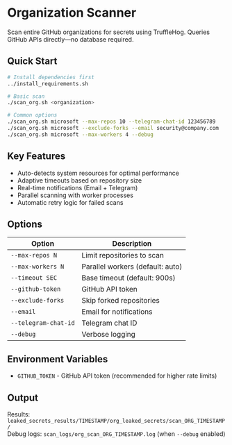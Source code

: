 # Organization Scanner

Scan entire GitHub organizations for secrets using TruffleHog. Queries GitHub APIs directly—no database required.

## Quick Start

```bash
# Install dependencies first
../install_requirements.sh

# Basic scan
./scan_org.sh <organization>

# Common options
./scan_org.sh microsoft --max-repos 10 --telegram-chat-id 123456789
./scan_org.sh microsoft --exclude-forks --email security@company.com
./scan_org.sh microsoft --max-workers 4 --debug
```

## Key Features
- Auto-detects system resources for optimal performance
- Adaptive timeouts based on repository size
- Real-time notifications (Email + Telegram)
- Parallel scanning with worker processes
- Automatic retry logic for failed scans

## Options
| Option | Description |
|--------|-------------|
| `--max-repos N` | Limit repositories to scan |
| `--max-workers N` | Parallel workers (default: auto) |
| `--timeout SEC` | Base timeout (default: 900s) |
| `--github-token` | GitHub API token |
| `--exclude-forks` | Skip forked repositories |
| `--email` | Email for notifications |
| `--telegram-chat-id` | Telegram chat ID |
| `--debug` | Verbose logging |

## Environment Variables
- `GITHUB_TOKEN` - GitHub API token (recommended for higher rate limits)

## Output
Results: `leaked_secrets_results/TIMESTAMP/org_leaked_secrets/scan_ORG_TIMESTAMP/`  
Debug logs: `scan_logs/org_scan_ORG_TIMESTAMP.log` (when `--debug` enabled)